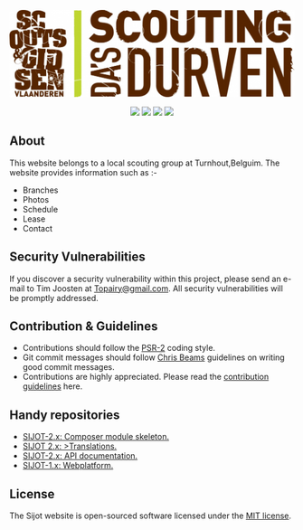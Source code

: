 ![alt tag](https://github.com/Tjoosten/SVG-scss/blob/master/repo-assets/logo.jpg)

<p align="center">
    <a href="https://travis-ci.org/Tjoosten/website"><img src="https://travis-ci.org/Tjoosten/website.svg?branch=develop"></a>
    <a href="https://github.com/Scouts-Sint-Joris/SIJOT-2.x/releases"><img src="https://img.shields.io/github/tag/Scouts-Sint-Joris/SIJOT-2.x.svg?style=flat&label=release"></a>
    <a href="https://github.com/Scouts-Sint-Joris/SIJOT-2.x/blob/master/LICENSE"><img src="https://img.shields.io/badge/license-MIT-brightgreen.svg?style=flat"></a>
    <a href="#"><img src="https://codecov.io/gh/Scouts-Sint-Joris/SIJOT-2.x/branch/master/graphs/badge.svg"></a>
</p>

## About
This website belongs to a local scouting group at Turnhout,Belguim. The website provides information such as :-
* Branches
* Photos
* Schedule
* Lease
* Contact

## Security Vulnerabilities

If you discover a security vulnerability within this project,
please send an e-mail to Tim Joosten at Topairy@gmail.com. All security vulnerabilities will be promptly addressed.

## Contribution & Guidelines

<ul>
    <li>Contributions should follow the <a href="https://github.com/php-fig/fig-standards/blob/master/accepted/PSR-2-coding-style-guide.md">PSR-2</a> coding style.</li>
    <li>Git commit messages should follow <a href="http://chris.beams.io/posts/git-commit/">Chris Beams</a> guidelines on writing good commit messages.</li>
    <li>Contributions are highly appreciated. Please read the <a href="contributing.md">contribution guidelines</a> here.</li>
</ul>

## Handy repositories

<ul>
  <li><a href="https://github.com/Scouts-Sint-Joris/Module-skeleton">SIJOT-2.x: Composer module skeleton.</a></li>
  <li><a href="https://github.com/Scouts-Sint-Joris/Translations.">SIJOT 2.x: >Translations.</a></li>
  <li><a href="https://github.com/Scouts-Sint-Joris/API-docs">SIJOT-2.x: API documentation.</a></li>
  <li><a href="https://github.com/Scouts-Sint-Joris/SIJOT-1.x">SIJOT-1.x: Webplatform.</a></li>
</ul>

## License

The Sijot website is open-sourced software licensed under the [MIT license](http://opensource.org/licenses/MIT).
